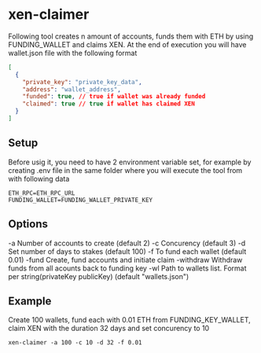 # xen-claimer

Following tool creates n amount of accounts, funds them with ETH by using FUNDING_WALLET and claims XEN. At the end of execution you will have wallet.json file with the following format

```json
[
  {
    "private_key": "private_key_data",
    "address": "wallet_address",
    "funded": true, // true if wallet was already funded
    "claimed": true // true if wallet has claimed XEN
  }
]
```

## Setup

Before usig it, you need to have 2 environment variable set, for example by creating .env file in the same folder where you will execute the tool from with following data

```
ETH_RPC=ETH_RPC_URL
FUNDING_WALLET=FUNDING_WALLET_PRIVATE_KEY
```

## Options

-a          Number of accounts to create (default 2)
-c          Concurency (default 3)
-d          Set number of days to stakes (default 100)
-f          To fund each wallet (default 0.01)
-fund       Create, fund accounts and initiate claim
-withdraw   Withdraw funds from all acounts back to funding key
-wl         Path to wallets list. Format per string(privateKey publicKey) (default "wallets.json")

## Example

Create 100 wallets, fund each with 0.01 ETH from FUNDING_KEY_WALLET, claim XEN with the duration 32 days and set concurency to 10
```
xen-claimer -a 100 -c 10 -d 32 -f 0.01
```